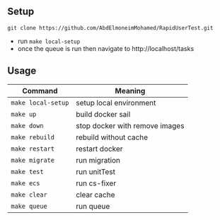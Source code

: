 ## Setup

```shell
git clone https://github.com/AbdElmoneimMohamed/RapidUserTest.git
```

- run `make local-setup`
- once the queue is run then navigate to http://localhost/tasks

## Usage

| Command             | Meaning                        |
|---------------------|--------------------------------|
| `make local-setup`  | setup local environment        |
| `make up`           | build docker sail              |
| `make down`         | stop docker with remove images |
| `make rebuild`      | rebuild without cache          |
| `make restart`      | restart docker                 |
| `make migrate`      | run migration                  |
| `make test`         | run unitTest                   | 
| `make ecs`          | run cs-fixer                   |
| `make clear`        | clear cache                    |
| `make queue`        | run queue                      |


    
